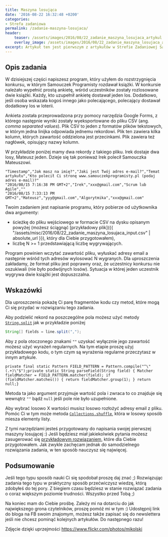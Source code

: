 ```yaml
---
title: Maszyna losująca
date: '2016-08-22 16:32:48 +0200'
categories:
- Strefa zadaniowa
permalink: /zadanie-maszyna-losujaca/
header:
    teaser: /assets/images/2016/08/22_zadanie_maszyna_losujaca_artykul.jpg
    overlay_image: /assets/images/2016/08/22_zadanie_maszyna_losujaca_artykul.jpg
excerpt: Artykuł ten jest pierwszym z artykułów w Strefie Zadaniowej Samouka. Programowania najlepiej jest się uczyć na przykładach, ten artykuł opisuje właśnie jeden z takich przykładów. Specyfikuje dokładnie sposób zachowania prostego programu i przedstawia jego przykładowe rozwiązanie. Zapraszam do lektury.
---
```


## Opis zadania

W dzisiejszej części napiszesz program, który użyłem do rozstrzygnięcia konkursu, w którym Samouczek Programisty rozdawał książki. W konkursie należało wypełnić prostą ankietę, wśród uczestników zostały rozlosowane dwie książki. Każdy, kto uzupełnił ankietę dostawał jeden los. Dodatkowo, jeśli osoba wskazała kogoś innego jako polecającego, polecający dostawał dodatkowy los w loterii.

Ankieta została przeprowadzona przy pomocy narzędzia Google Forms, z którego następnie wyniki zostały wyeksportowane do pliku CSV (ang. _comma separated values_). Plik CSV to jeden z formatów plików tekstowych, w którym jedna linijka odpowiada jednemu rekordowi. Plik ten zawiera kilka kolumn, których zawartość oddzielona jest przecinkami. Plik zawiera też nagłówek, opisujący nazwy kolumn.

W przykładzie poniżej mamy dwa rekordy z takiego pliku. Irek dostaje dwa losy, Mateusz jeden. Dzieje się tak ponieważ Irek polecił Samouczka Mateuszowi.

    "Timestamp","Jak masz na imię?","Jaki jest Twój adres e-mail?","Temat artykułu","Kto polecił Ci stronę www.samouczekprogramisty.pl (podaj adres e-mail)?"
    "2016/08/15 7:16:38 PM GMT+2","Irek","xxx@gmail.com","Scrum lub Agile",""
    "2016/08/15 7:33:13 PM GMT+2","Mateusz","yyy@gmail.com","Algorytmika","xxx@gmail.com"

Twoim zadaniem jest napisanie programu, który pobierze od użytkownika dwa argumenty:
- ścieżkę do pliku wejściowego w formacie CSV na dysku opisanym powyżej (możesz ściągnąć [przykładowy plik]({{ "/assets/misc/2016/08/22_zadanie_maszyna_losujaca_input.csv" | absolute_url }}), który dla Ciebie przygotowałem),
- liczbę N \>= 1 przedstawiającą liczbę wygrywających.

Program powinien wczytać zawartość pliku, wyłuskać adresy email a następnie wśród tych adresów wylosować N wygranych. Dla uproszczenia zakładamy, że format pliku jest poprawny oraz, że uczestnicy konkursu nie oszukiwali (nie było podwójnych losów). Sytuacja w której jeden uczestnik wygrywa dwie książki jest dopuszczalna.

## Wskazówki

Dla uproszczenia pokażę Ci parę fragmentów kodu czy metod, które mogą Ci się przydać w rozwiązaniu tego zadania.

Aby podzielić rekord na poszczególne pola możesz użyć metody [`String.split`](https://docs.oracle.com/javase/8/docs/api/java/lang/String.html#split-java.lang.String-) jak w przykładzie poniżej

```java
String[] fields = line.split(",");
```

Aby z pola otoczonego znakami `""` uzyskać wyłącznie jego zawartość możesz użyć wyrażeń regularnych. Na tym etapie proszę użyj przykładowego kodu, o tym czym są wyrażenia regularne przeczytasz w innym artykule.

    private final static Pattern FIELD_PATTERN = Pattern.compile("^\"(.+)\"$");private static String parseField(String field) { Matcher fieldMatcher = FIELD_PATTERN.matcher(field); if (fieldMatcher.matches()) { return fieldMatcher.group(1); } return null;}

Metoda ta jako argument przyjmuje wartość pola i zwraca to co znajduje się wewnątrz `""` bądź `null` jeśli pole nie było uzupełnione.

Aby wybrać losowo X wartości musisz losowo rozłożyć adresy email z pliku. Pomóc Ci w tym może metoda [`Collections.shuffle`](https://docs.oracle.com/javase/8/docs/api/java/util/Collections.html#shuffle-java.util.List-), która w losowy sposób miesza elementy listy.

Z tymi narzędziami jesteś przygotowany do napisania swojej pierwszej maszyny losującej :) Jeśli będziesz miał jakiekolwiek pytania możesz zasugerować się [przykładowym rozwiązaniem](https://github.com/SamouczekProgramisty/StrefaZadaniowaSamouka/tree/master/01_lottery_machine/src/pl/samouczekprogramisty/szs), które dla Ciebie przygotowałem. Jak zwykle zachęcam jednak do samodzielnego rozwiązania zadania, w ten sposób nauczysz się najwięcej.

## Podsumowanie

Jeśli tego typu sposób nauki Ci się spodobał proszę daj znać ;) Rozwiązując zadania tego typu w praktyczny sposób przećwiczysz wiedzę, którą zdobyłeś do tej pory. Z biegiem czasu będziesz w stanie rozwiązać zadania o coraz większym poziomie trudności. Wszystko przed Tobą ;)

Na koniec mam do Ciebie prośbę. Zależy mi na dotarciu do jak największego grona czytelników, proszę pomóż mi w tym :) Udostępnij link do bloga na FB swoim znajomym, możesz także zapisać się do newslettera jeśli nie chcesz pominąć kolejnych artykułów. Do następnego razu!

Zdjęcie dzięki uprzejmości https://www.flickr.com/photos/mikolski
